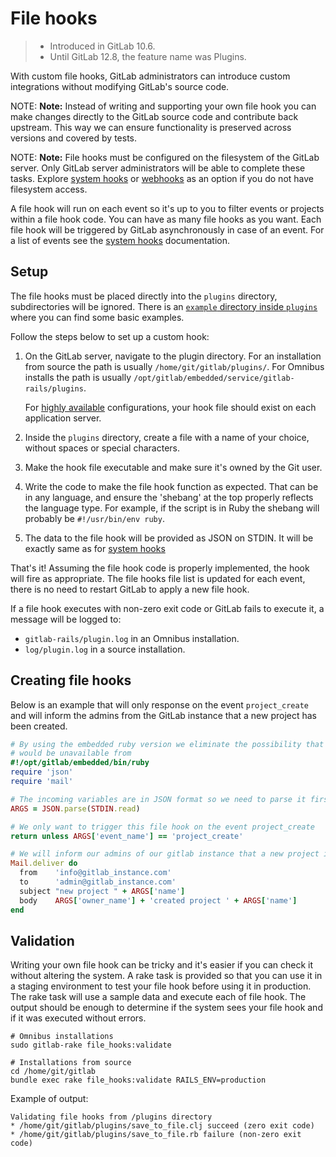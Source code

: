 # File hooks

> - Introduced in GitLab 10.6.
> - Until GitLab 12.8, the feature name was Plugins.

With custom file hooks, GitLab administrators can introduce custom integrations
without modifying GitLab's source code.

NOTE: **Note:**
Instead of writing and supporting your own file hook you can make changes
directly to the GitLab source code and contribute back upstream. This way we can
ensure functionality is preserved across versions and covered by tests.

NOTE: **Note:**
File hooks must be configured on the filesystem of the GitLab server. Only GitLab
server administrators will be able to complete these tasks. Explore
[system hooks] or [webhooks] as an option if you do not have filesystem access.

A file hook will run on each event so it's up to you to filter events or projects
within a file hook code. You can have as many file hooks as you want. Each file hook will
be triggered by GitLab asynchronously in case of an event. For a list of events
see the [system hooks] documentation.

## Setup

The file hooks must be placed directly into the `plugins` directory, subdirectories
will be ignored. There is an
[`example` directory inside `plugins`](https://gitlab.com/gitlab-org/gitlab/tree/master/plugins/examples)
where you can find some basic examples.

Follow the steps below to set up a custom hook:

1. On the GitLab server, navigate to the plugin directory.
   For an installation from source the path is usually
   `/home/git/gitlab/plugins/`. For Omnibus installs the path is
   usually `/opt/gitlab/embedded/service/gitlab-rails/plugins`.

    For [highly available] configurations, your hook file should exist on each
    application server.

1. Inside the `plugins` directory, create a file with a name of your choice,
   without spaces or special characters.
1. Make the hook file executable and make sure it's owned by the Git user.
1. Write the code to make the file hook function as expected. That can be
   in any language, and ensure the 'shebang' at the top properly reflects the
   language type. For example, if the script is in Ruby the shebang will
   probably be `#!/usr/bin/env ruby`.
1. The data to the file hook will be provided as JSON on STDIN. It will be exactly
   same as for [system hooks]

That's it! Assuming the file hook code is properly implemented, the hook will fire
as appropriate. The file hooks file list is updated for each event, there is no
need to restart GitLab to apply a new file hook.

If a file hook executes with non-zero exit code or GitLab fails to execute it, a
message will be logged to:

- `gitlab-rails/plugin.log` in an Omnibus installation.
- `log/plugin.log` in a source installation.

## Creating file hooks

Below is an example that will only response on the event `project_create` and
will inform the admins from the GitLab instance that a new project has been created.

```ruby
# By using the embedded ruby version we eliminate the possibility that our chosen language
# would be unavailable from
#!/opt/gitlab/embedded/bin/ruby
require 'json'
require 'mail'

# The incoming variables are in JSON format so we need to parse it first.
ARGS = JSON.parse(STDIN.read)

# We only want to trigger this file hook on the event project_create
return unless ARGS['event_name'] == 'project_create'

# We will inform our admins of our gitlab instance that a new project is created
Mail.deliver do
  from    'info@gitlab_instance.com'
  to      'admin@gitlab_instance.com'
  subject "new project " + ARGS['name']
  body    ARGS['owner_name'] + 'created project ' + ARGS['name']
end
```

## Validation

Writing your own file hook can be tricky and it's easier if you can check it
without altering the system. A rake task is provided so that you can use it
in a staging environment to test your file hook before using it in production.
The rake task will use a sample data and execute each of file hook. The output
should be enough to determine if the system sees your file hook and if it was
executed without errors.

```shell
# Omnibus installations
sudo gitlab-rake file_hooks:validate

# Installations from source
cd /home/git/gitlab
bundle exec rake file_hooks:validate RAILS_ENV=production
```

Example of output:

```plaintext
Validating file hooks from /plugins directory
* /home/git/gitlab/plugins/save_to_file.clj succeed (zero exit code)
* /home/git/gitlab/plugins/save_to_file.rb failure (non-zero exit code)
```

[system hooks]: ../system_hooks/system_hooks.md
[webhooks]: ../user/project/integrations/webhooks.md
[highly available]: ./high_availability/README.md
